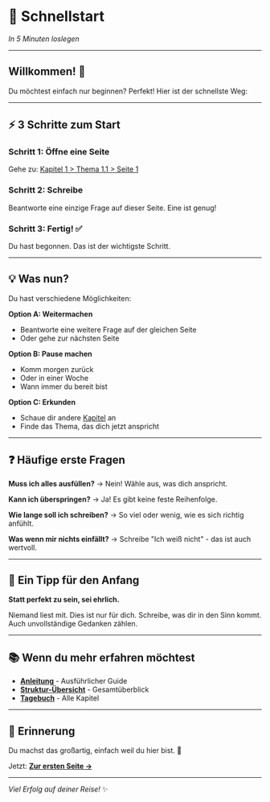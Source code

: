 # 🚀 Schnellstart

*In 5 Minuten loslegen*

---

## Willkommen! 👋

Du möchtest einfach nur beginnen? Perfekt! Hier ist der schnellste Weg:

---

## ⚡ 3 Schritte zum Start

### Schritt 1: Öffne eine Seite
Gehe zu: [Kapitel 1 > Thema 1.1 > Seite 1](./kapitel/01-selbstentdeckung/themen/01-wer-bin-ich/seite-01-identitaet.md)

### Schritt 2: Schreibe 
Beantworte eine einzige Frage auf dieser Seite. Eine ist genug!

### Schritt 3: Fertig! ✅
Du hast begonnen. Das ist der wichtigste Schritt.

---

## 💡 Was nun?

Du hast verschiedene Möglichkeiten:

**Option A: Weitermachen**
- Beantworte eine weitere Frage auf der gleichen Seite
- Oder gehe zur nächsten Seite

**Option B: Pause machen**
- Komm morgen zurück
- Oder in einer Woche
- Wann immer du bereit bist

**Option C: Erkunden**
- Schaue dir andere [Kapitel](./Tagebuch.md) an
- Finde das Thema, das dich jetzt anspricht

---

## ❓ Häufige erste Fragen

**Muss ich alles ausfüllen?**
→ Nein! Wähle aus, was dich anspricht.

**Kann ich überspringen?**
→ Ja! Es gibt keine feste Reihenfolge.

**Wie lange soll ich schreiben?**
→ So viel oder wenig, wie es sich richtig anfühlt.

**Was wenn mir nichts einfällt?**
→ Schreibe "Ich weiß nicht" - das ist auch wertvoll.

---

## 🎯 Ein Tipp für den Anfang

**Statt perfekt zu sein, sei ehrlich.**

Niemand liest mit. Dies ist nur für dich. 
Schreibe, was dir in den Sinn kommt.
Auch unvollständige Gedanken zählen.

---

## 📚 Wenn du mehr erfahren möchtest

- **[Anleitung](./Anleitung.md)** - Ausführlicher Guide
- **[Struktur-Übersicht](./Struktur.md)** - Gesamtüberblick
- **[Tagebuch](./Tagebuch.md)** - Alle Kapitel

---

## 🌟 Erinnerung

Du machst das großartig, einfach weil du hier bist. 💚

Jetzt: **[Zur ersten Seite →](./kapitel/01-selbstentdeckung/themen/01-wer-bin-ich/seite-01-identitaet.md)**

---

*Viel Erfolg auf deiner Reise!* ✨
